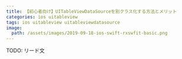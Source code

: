 ```yaml
---
title: 【初心者向け】UITableViewDataSourceを別クラス化する方法とメリット
categories: ios uitableview
tags: ios uitableview uitableviewdatasource
image:
  path: /assets/images/2019-09-18-ios-swift-rxswfit-basic.png
---
```

TODO: リード文
